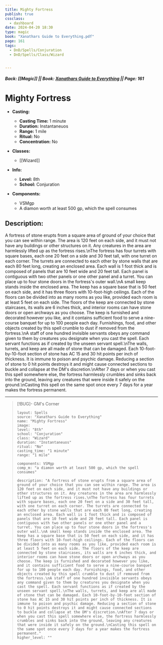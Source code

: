```yaml
---
title: Mighty Fortress
publish: true
cssclass:
  - dashboard
date: 2024-04-20 18:30
type: magic
book: "Xanathars Guide to Everything.pdf"
page: 161
tags:
  - DnD/Spells/Conjuration
  - DnD/Spells/Class/Wizard


---
```


##### Back: [[Magic]] || Book: [Xanathars Guide to Everything](https://drive.google.com/drive/folders/1O5bhpYizcIT5xxAoLOuzCRht_PVS7VSG?usp=sharing) || Page: 161

# Mighty Fortress

- **Casting:**
    - **Casting Time:** 1 minute
    - **Duration:** Instantaneuos
    - **Range:** 1 mile
    - **Ritual:** No
    - **Concentration:** No
- **Classes:**
    - [[Wizard]]

- **Info:**
    - **Level:** 8th
    - **School:** Conjuration
- **Components:**
    - VSMgp
    - A diamon worth at least 500 gp, which the spell consumes

## Description:
A fortress of stone erupts from a square area of ground of your choice that you can see within range. The area is 120 feet on each side, and it must not have any buildings or other structures on it. Any creatures in the area are harmlessly lifted up as the fortress rises.\nThe fortress has four turrets with square bases, each one 20 feet on a side and 30 feet tall, with one turret on each corner. The turrets are connected to each other by stone walls that are each 80 feet long, creating an enclosed area. Each wall is 1 foot thick and is composed of panels that are 10 feet wide and 20 feet tall. Each panel is contiguous with two other panels or one other panel and a turret. You can place up to four stone doors in the fortress's outer wall.\nA small keep stands inside the enclosed area. The keep has a square base that is 50 feet on each side, and it has three floors with 10-foot-high ceilings. Each of the floors can be divided into as many rooms as you like, provided each room is at least 5 feet on each side. The floors of the keep are connected by stone staircases, its walls are 6 inches thick, and interior rooms can have stone doors or open archways as you choose. The keep is furnished and decorated however you like, and it contains sufficient food to serve a nine-course banquet for up to 100 people each day. Furnishings, food, and other objects created by this spell crumble to dust if removed from the fortress.\nA staff of one hundred invisible servants obeys any command given to them by creatures you designate when you cast the spell. Each servant functions as if created by the unseen servant spell.\nThe walls, turrets, and keep are all made of stone that can be damaged. Each 10-foot-by-10-foot section of stone has AC 15 and 30 hit points per inch of thickness. It is immune to poison and psychic damage. Reducing a section of stone to 0 hit points destroys it and might cause connected sections to buckle and collapse at the DM's discretion.\nAfter 7 days or when you cast this spell somewhere else, the fortress harmlessly crumbles and sinks back into the ground, leaving any creatures that were inside it safely on the ground.\nCasting this spell on the same spot once every 7 days for a year makes the fortress permanent.



---

> [!BUG]- GM's Corner
>
> ```statblock
> layout: Spells
> source: "Xanathars Guide to Everything"
> name: "Mighty Fortress"
> image: 
> level: "8th"
> school: "Conjuration"
> class: "Wizard"
> duration: "Instantaneuos"
> ritual: "No"
> casting_time: "1 minute"
> range: "1 mile"
>
> components: VSMgp
> comp_m: "a diamon worth at least 500 gp, which the spell consumes"
>
> description: "A fortress of stone erupts from a square area of ground of your choice that you can see within range. The area is 120 feet on each side, and it must not have any buildings or other structures on it. Any creatures in the area are harmlessly lifted up as the fortress rises.\nThe fortress has four turrets with square bases, each one 20 feet on a side and 30 feet tall, with one turret on each corner. The turrets are connected to each other by stone walls that are each 80 feet long, creating an enclosed area. Each wall is 1 foot thick and is composed of panels that are 10 feet wide and 20 feet tall. Each panel is contiguous with two other panels or one other panel and a turret. You can place up to four stone doors in the fortress's outer wall.\nA small keep stands inside the enclosed area. The keep has a square base that is 50 feet on each side, and it has three floors with 10-foot-high ceilings. Each of the floors can be divided into as many rooms as you like, provided each room is at least 5 feet on each side. The floors of the keep are connected by stone staircases, its walls are 6 inches thick, and interior rooms can have stone doors or open archways as you choose. The keep is furnished and decorated however you like, and it contains sufficient food to serve a nine-course banquet for up to 100 people each day. Furnishings, food, and other objects created by this spell crumble to dust if removed from the fortress.\nA staff of one hundred invisible servants obeys any command given to them by creatures you designate when you cast the spell. Each servant functions as if created by the unseen servant spell.\nThe walls, turrets, and keep are all made of stone that can be damaged. Each 10-foot-by-10-foot section of stone has AC 15 and 30 hit points per inch of thickness. It is immune to poison and psychic damage. Reducing a section of stone to 0 hit points destroys it and might cause connected sections to buckle and collapse at the DM's discretion.\nAfter 7 days or when you cast this spell somewhere else, the fortress harmlessly crumbles and sinks back into the ground, leaving any creatures that were inside it safely on the ground.\nCasting this spell on the same spot once every 7 days for a year makes the fortress permanent."
> higher_level: ""
> ```
